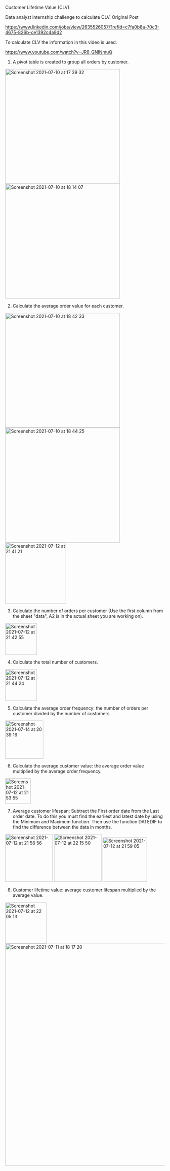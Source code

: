 Customer Lifetime Value (CLV). 

Data analyst internship challenge to calculate CLV. Original Post 

https://www.linkedin.com/jobs/view/2635526057/?refId=c7fa0b8a-70c3-4675-826b-ce1392c4a9d2

To calculate CLV the information in this video is used. 

https://www.youtube.com/watch?v=JR8_GNINmuQ


1. A pivot table is created to group all orders by customer. 

<img width="362" alt="Screenshot 2021-07-10 at 17 39 32" src="https://user-images.githubusercontent.com/87210577/125171134-7d6e4280-e1aa-11eb-8396-b5c2777fb332.png">


<img width="362" alt="Screenshot 2021-07-10 at 18 14 07" src="https://user-images.githubusercontent.com/87210577/125171168-a8589680-e1aa-11eb-87f3-96300678141a.png">

2. Calculate the average order value for each customer.

<img width="362" alt="Screenshot 2021-07-10 at 18 42 33" src="https://user-images.githubusercontent.com/87210577/125171895-9f69c400-e1ae-11eb-9042-75c8bdea8267.png">

<img width="362" alt="Screenshot 2021-07-10 at 18 44 25" src="https://user-images.githubusercontent.com/87210577/125171956-e0fa6f00-e1ae-11eb-8bb9-80fba3e86028.png">

<img width="192" alt="Screenshot 2021-07-12 at 21 41 21" src="https://user-images.githubusercontent.com/87210577/125353051-f5c73600-e359-11eb-9ada-cad278bb1ba8.png">

3. Calculate the number of orders per customer (Use the first column from the sheet "data", A2 is in the actual sheet you are working on).

<img width="100" alt="Screenshot 2021-07-12 at 21 42 55" src="https://user-images.githubusercontent.com/87210577/125353215-28712e80-e35a-11eb-9c83-e0bbd3f44aee.png">

4. Calculate the total number of customers.

<img width="100" alt="Screenshot 2021-07-12 at 21 44 24" src="https://user-images.githubusercontent.com/87210577/125353347-58203680-e35a-11eb-9a50-8facdc79e840.png">


5. Calculate the average order frequency: the number of orders per customer divided by the number of customers.

<img width="120" alt="Screenshot 2021-07-14 at 20 39 16" src="https://user-images.githubusercontent.com/87210577/125682751-5daea08b-9d5b-436d-ac99-ad1d05b249ca.png">


6. Calculate the average customer value: the average order value multiplied by the average order frequency.

<img width="80" alt="Screenshot 2021-07-12 at 21 53 55" src="https://user-images.githubusercontent.com/87210577/125354440-b863a800-e35b-11eb-9af0-c5572761b2ae.png">


7. Average customer lifespan: Subtract the First order date from the Last order date. To do this you must find the earliest and latest date by using the Minimum and Maximum function. Then use the function DATEDIF to find the difference between the data in months. 

<img width="150" alt="Screenshot 2021-07-12 at 21 56 56" src="https://user-images.githubusercontent.com/87210577/125354768-185a4e80-e35c-11eb-9f0c-d37a7d5dbc8f.png">

<img width="150" alt="Screenshot 2021-07-12 at 22 15 50" src="https://user-images.githubusercontent.com/87210577/125356904-c666f800-e35e-11eb-8225-44e3aaeff4e0.png">


<img width="140" alt="Screenshot 2021-07-12 at 21 59 05" src="https://user-images.githubusercontent.com/87210577/125355034-6b340600-e35c-11eb-8891-65350bbec8e5.png">

8. Customer lifetime value: average customer lifespan multiplied by the average value.

<img width="130" alt="Screenshot 2021-07-12 at 22 05 13" src="https://user-images.githubusercontent.com/87210577/125355729-44c29a80-e35d-11eb-8a8f-9d5625c98273.png">


<img width="700" alt="Screenshot 2021-07-11 at 18 17 20" src="https://user-images.githubusercontent.com/87210577/125355819-628fff80-e35d-11eb-8c64-917876ba6864.png">


